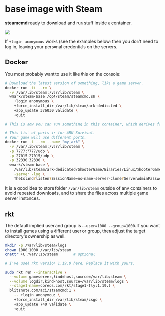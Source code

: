 base image with Steam
=====================

**steamcmd** ready to download and run stuff inside a container.

[![](https://images.microbadger.com/badges/image/wmark/steam-base.svg)](https://microbadger.com/images/wmark/steam-base "Get your own image badge on microbadger.com")

If `+login anonymous` works (see the examples below)
then you don't need to log in, leaving your personal credentials on the servers.

## Docker
You most probably want to use it like this on the console:

```bash
# Download the latest version of something, like a game server.
docker run -ti --rm \
  -v /var/lib/steam:/var/lib/steam \
  wmark/steam-base /opt/steam/steamcmd.sh \
    +login anonymous \
    +force_install_dir /var/lib/steam/ark-dedicated \
    +app_update 376030 validate \
    +quit

# This is how you can run something in this container, which derives from Ubuntu.

# This list of ports is for ARK Survival.
# Your game will use different ports.
docker run -t --rm --name "my_ark" \
  -v /var/lib/steam:/var/lib/steam \
  -p 7777:7777/udp \
  -p 27015:27015/udp \
  -p 32330:32330 \
  wmark/steam-base \
    /var/lib/steam/ark-dedicated/ShooterGame/Binaries/Linux/ShooterGameServer \
    -server -log \
    TheIsland?listen?SessionName=no-name-server-clone?ServerAdminPassword=geheim
```

It is a good idea to store folder `/var/lib/steam` outside of any containers
to avoid repeated downloads, and to share the files across multiple game server instances.

## rkt

The default implied user and group is `--user=1000 --group=1000`.
If you want to install games using a different user or group, then adjust the target directory's ownership as well.

```bash
mkdir -p /var/lib/steam/logs
chown 1000:1000 /var/lib/steam
chattr +C /var/lib/steam       # optional

# I've used rkt version 1.19.0 here. Replace it with yours.

sudo rkt run --interactive \
  --volume gameserver,kind=host,source=/var/lib/steam \
  --volume logdir,kind=host,source=/var/lib/steam/logs \
  --stage1-name=coreos.com/rkt/stage1-fly:1.19.0 \
  blitznote.com/aci/steamcmd:1 \
    -- +login anonymous \
    +force_install_dir /var/lib/steam/csgo \
    +app_update 740 validate \
    +quit
```
